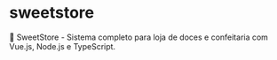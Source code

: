# sweetstore
🍰 SweetStore - Sistema completo para loja de doces e confeitaria com Vue.js, Node.js e TypeScript.

